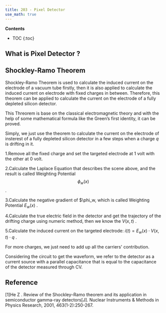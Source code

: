 ```yaml
---
title: 203 - Pixel Detector  
use_math: true
---
```



**Contents**
* TOC
{:toc}

## What is Pixel Detector ?


## Shockley-Ramo Theorem

  Shockley-Ramo Theorem is used to calculate the induced current on the electrode of a vacuum tube firstly, then it is also applied to calculate the induced current on electrode with fixed charges in between. Therefore, this theorem can be applied to calculate the current on the electrode of a fully depleted silicon detector.

  This Threorem is base on the classical electromagnetic theory and with the help of some mathematical formula like the Green’s first identity, it can be proved.

  Simply, we just use the theorem to calculate the current on the electrode of insterest of a fully depleted silicon detector in a few steps when a charge *q* is drifting in it.
  
  1.Remove all the fixed charge and set the targeted electrode at 1 volt with the other at 0 volt.
  
  2.Calculate the Laplace Equation that describes the scene above, and the result is called Weighting Potential $$\phi_w(x)$$ .
  
  3.Calculate the negative gradient of $\phi_w, which is called Weighting Potential $E_w(x)$ .
  
  4.Calculate the true electric field in the detector and get the trajectory of the drifting charge using numeric method, then we know the $V(x,t)$ .
  
  5.Calculate the induced current on the targeted electrode: $i(t) = E_w(x) \cdot V(x,t) \cdot q$ .

  For more charges, we just need to add up all the carriers' contribution.

  Considering the circuit to get the waveform, we refer to the detector as a current source with a parallel capacitance that is equal to the capacitance of the detector measured through CV.

## Reference
[1]He Z . Review of the Shockley–Ramo theorem and its application in semiconductor gamma-ray detectors[J]. Nuclear Instruments & Methods in Physics Research, 2001, 463(1-2):250-267.
